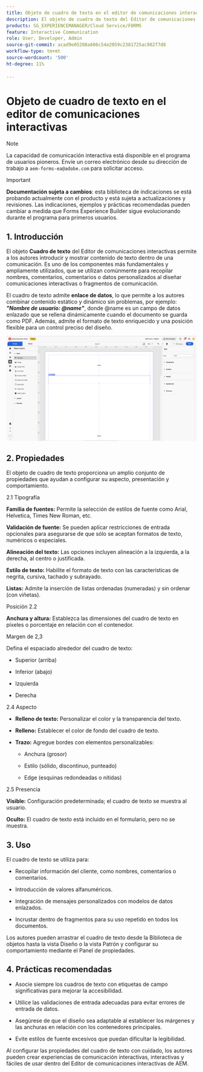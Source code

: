 ```yaml
---
title: Objeto de cuadro de texto en el editor de comunicaciones interactivas
description: El objeto de cuadro de texto del Editor de comunicaciones interactivas de AEM Forms permite a los autores introducir y mostrar contenido de texto dentro de una comunicación.
products: SG_EXPERIENCEMANAGER/Cloud Service/FORMS
feature: Interactive Communication
role: User, Developer, Admin
source-git-commit: acad9e05288a606c54e2059c2381725ac982f7d8
workflow-type: tm+mt
source-wordcount: '500'
ht-degree: 11%

---
```



# Objeto de cuadro de texto en el editor de comunicaciones interactivas

>[!NOTE]
>
> La capacidad de comunicación interactiva está disponible en el programa de usuarios pioneros. Envíe un correo electrónico desde su dirección de trabajo a `aem-forms-ea@adobe.com` para solicitar acceso.

>[!IMPORTANT]
>
> **Documentación sujeta a cambios**: esta biblioteca de indicaciones se está probando actualmente con el producto y está sujeta a actualizaciones y revisiones. Las indicaciones, ejemplos y prácticas recomendadas pueden cambiar a medida que Forms Experience Builder sigue evolucionando durante el programa para primeros usuarios.

## &#x200B;1. Introducción

El objeto **Cuadro de texto** del Editor de comunicaciones interactivas permite a los autores introducir y mostrar contenido de texto dentro de una comunicación. Es uno de los componentes más fundamentales y ampliamente utilizados, que se utilizan comúnmente para recopilar nombres, comentarios, comentarios o datos personalizados al diseñar comunicaciones interactivas o fragmentos de comunicación.

El cuadro de texto admite **enlace de datos**, lo que permite a los autores combinar contenido estático y dinámico sin problemas, por ejemplo: ***&quot;Nombre de usuario: @name&quot;***, donde @name es un campo de datos enlazado que se rellena dinámicamente cuando el documento se guarda como PDF. Además, admite el formato de texto enriquecido y una posición flexible para un control preciso del diseño.

![Buscar documento CI](/help/forms/interactive-communication/assets/textbox.png)

## &#x200B;2. Propiedades

El objeto de cuadro de texto proporciona un amplio conjunto de propiedades que ayudan a configurar su aspecto, presentación y comportamiento.

2.1 Tipografía

**Familia de fuentes:** Permite la selección de estilos de fuente como Arial, Helvetica, Times New Roman, etc.

**Validación de fuente:** Se pueden aplicar restricciones de entrada opcionales para asegurarse de que sólo se aceptan formatos de texto, numéricos o especiales.

**Alineación del texto:** Las opciones incluyen alineación a la izquierda, a la derecha, al centro o justificada.

**Estilo de texto:** Habilite el formato de texto con las características de negrita, cursiva, tachado y subrayado.

**Listas:** Admite la inserción de listas ordenadas (numeradas) y sin ordenar (con viñetas).

Posición 2.2

**Anchura y altura:** Establezca las dimensiones del cuadro de texto en píxeles o porcentaje en relación con el contenedor.

Margen de 2,3

Defina el espaciado alrededor del cuadro de texto:

- Superior (arriba)

- Inferior (abajo)

- Izquierda

- Derecha

2.4 Aspecto

- **Relleno de texto:** Personalizar el color y la transparencia del texto.

- **Relleno:** Establecer el color de fondo del cuadro de texto.

- **Trazo:** Agregue bordes con elementos personalizables:

   - Anchura (grosor)

   - Estilo (sólido, discontinuo, punteado)

   - Edge (esquinas redondeadas o nítidas)

2.5 Presencia

**Visible:** Configuración predeterminada; el cuadro de texto se muestra al usuario.

**Oculto:** El cuadro de texto está incluido en el formulario, pero no se muestra.



## &#x200B;3. Uso

El cuadro de texto se utiliza para:

- Recopilar información del cliente, como nombres, comentarios o comentarios.

- Introducción de valores alfanuméricos.

- Integración de mensajes personalizados con modelos de datos enlazados.

- Incrustar dentro de fragmentos para su uso repetido en todos los documentos.

Los autores pueden arrastrar el cuadro de texto desde la Biblioteca de objetos hasta la vista Diseño o la vista Patrón y configurar su comportamiento mediante el Panel de propiedades.

## &#x200B;4. Prácticas recomendadas

- Asocie siempre los cuadros de texto con etiquetas de campo significativas para mejorar la accesibilidad.

- Utilice las validaciones de entrada adecuadas para evitar errores de entrada de datos.

- Asegúrese de que el diseño sea adaptable al establecer los márgenes y las anchuras en relación con los contenedores principales.

- Evite estilos de fuente excesivos que puedan dificultar la legibilidad.

Al configurar las propiedades del cuadro de texto con cuidado, los autores pueden crear experiencias de comunicación interactivas, interactivas y fáciles de usar dentro del Editor de comunicaciones interactivas de AEM.

